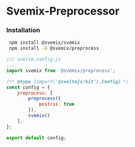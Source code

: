 # Svemix-Preprocessor

### Installation

```sh
 npm install @svemix/svemix
 npm install -D @svemix/preprocess
```

```js
/// svelte.config.js
...
import svemix from '@svemix/preprocess';

/** @type {import('@sveltejs/kit').Config} */
const config = {
	preprocess: [
		preprocess({
			postcss: true
		}),
		svemix()
	],
};

export default config;

```